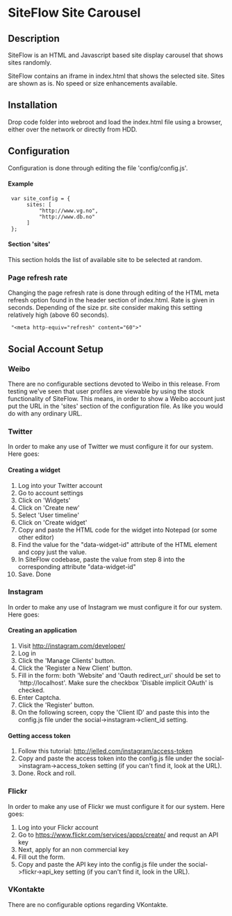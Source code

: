 # SiteFlow Site Carousel #

## Description ##
SiteFlow is an HTML and Javascript based site display carousel that shows sites
randomly.

SiteFlow contains an iframe in index.html that shows the selected site. Sites are
shown as is. No speed or size enhancements available.

## Installation ##
Drop code folder into webroot and load the index.html file using a browser, either over the
network or directly from HDD.

## Configuration ##
Configuration is done through editing the file 'config/config.js'.

#### Example ####

     var site_config = {
          sites: [
              "http://www.vg.no",
              "http://www.db.no"
          ]
     };

#### Section 'sites' ####
This section holds the list of available site to be selected at
random.

### Page refresh rate ###

Changing the page refresh rate is done through editing of the
HTML meta refresh option found in the header section of index.html.
Rate is given in seconds. Depending of the size pr. site consider
making this setting relatively high (above 60 seconds).

     "<meta http-equiv="refresh" content="60">"


## Social Account Setup ##

### Weibo ###
There are no configurable sections devoted to Weibo in this release. From testing we've seen that user profiles
are viewable by using the stock functionality of SiteFlow. This means, in order to show a Weibo account just put
the URL in the 'sites' section of the configuration file. As like you would do with any ordinary URL.

### Twitter ###

In order to make any use of Twitter we must configure it for our system. Here goes:

#### Creating a widget ####
1. Log into your Twitter account
2. Go to account settings
3. Click on 'Widgets'
4. Click on 'Create new'
5. Select 'User timeline'
6. Click on 'Create widget'
7. Copy and paste the HTML code for the widget into Notepad (or some other editor)
8. Find the value for the "data-widget-id" attribute of the <a> HTML element and copy just the value.
9. In SiteFlow codebase, paste the value from step 8 into the corresponding attribute "data-widget-id"
10. Save. Done

### Instagram ###

In order to make any use of Instagram we must configure it for our system. Here goes:

#### Creating an application ####
1. Visit http://instagram.com/developer/
2. Log in
3. Click the 'Manage Clients' button.
4. Click the 'Register a New Client' button.
5. Fill in the form: both 'Website' and 'Oauth redirect_uri' should be set to 'http://localhost'. Make sure the checkbox 'Disable implicit OAuth' is checked.
6. Enter Captcha.
7. Click the 'Register' button.
8. On the following screen, copy the 'Client ID' and paste this into the config.js file under the social->instagram->client_id setting.

#### Getting access token ####

1. Follow this tutorial: http://jelled.com/instagram/access-token
2. Copy and paste the access token into the config.js file under the social->instagram->access_token setting (if you can't find it, look at the URL).
3. Done. Rock and roll.

### Flickr ###

In order to make any use of Flickr we must configure it for our system. Here goes:

1. Log into your Flickr account
2. Go to https://www.flickr.com/services/apps/create/ and requst an API key
3. Next, apply for an non commercial key
4. Fill out the form.
5. Copy and paste the API key into the config.js file under the social->flickr->api_key setting (if you can't find it, look in the URL).

### VKontakte ###

There are no configurable options regarding VKontakte. 